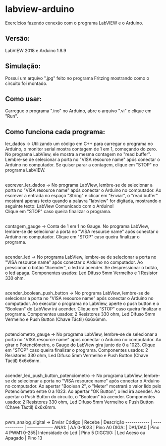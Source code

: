 # labview-arduino
Exercícios fazendo conexão com o programa LabVIEW e o Arduino.


## Versão: <br>
LabVIEW 2018 e Arduino 1.8.9

## Simulação: <br>
Possui um arquivo ".jpg" feito no programa Fritzing mostrando como o circuito foi montado. 

## Como usar: <br>
Carregue o programa ".ino" no Arduino, abre o arquivo ".vi" e clique em "Run".  


## Como funciona cada programa: <br>

ler_dados -> Utilizando um código em C++ para carregar o programa no Arduino, o monitor serial mostra contagem de 1 em 1, começando do zero. No programa LabView, ele mostra a mesma contagem no "read buffer". Lembre-se de selecionar a porta no "VISA resource name" após conectar o Arduino no computador. Se quiser parar a contagem, clique em "STOP" no programa LabVIEW. <br> <br>

escrever_ler_dados -> No programa LabView, lembre-se de selecionar a porta no "VISA resource name" após conectar o Arduino no computador. Ao escrever a entrada no espaço "String" e clicar em "Enviar", o "read buffer" mostrará apenas texto quando a palavra "labview" for digitada, mostrando o seguinte texto: LabView Comunicado com o Arduino! <br>
Clique em "STOP" caso queira finalizar o programa. <br> <br>


contagem_gauge -> Conta de 1 em 1 no Gauge. No programa LabView, lembre-se de selecionar a porta no "VISA resource name" após conectar o Arduino no computador. Clique em "STOP" caso queira finalizar o programa. <br> <br> 

acender_led -> No programa LabView, lembre-se de selecionar a porta no "VISA resource name" após conectar o Arduino no computador. Ao pressionar o botão "Acender", o led irá acender. Se despressionar o botão, o led apaga. Componentes usados: Led Difuso 5mm Vermelho e 1 Resistor 330 ohm.  <br> <br>

acender_boolean_push_button -> No programa LabView, lembre-se de selecionar a porta no "VISA resource name" após conectar o Arduino no computador. Ao executar o programa no LabView, aperte o push button e o "Boolean" do LabView irá acender. Clique em "STOP" caso queira finalizar o programa. Componentes usados: 2 Resistores 330 ohm, Led Difuso 5mm Vermelho e Push Button (Chave Táctil) 6x6x6mm. <br> <br>

potenciometro_gauge -> No programa LabView, lembre-se de selecionar a porta no "VISA resource name" após conectar o Arduino no computador. Ao girar o Potenciômetro, o Gauge do LabView gira junto de 0 a 1023. Clique em "STOP" caso queira finalizar o programa. Componentes usados: 2 Resistores 330 ohm, Led Difuso 5mm Vermelho e Push Button (Chave Táctil) 6x6x6mm. <br> <br>

acender_led_push_button_potenciometro -> No programa LabView, lembre-se de selecionar a porta no "VISA resource name" após conectar o Arduino no computador. Ao apertar "Boolean 2", o "Meter" mostrará o valor lido pelo Potenciômetro entre 0 a 1023. Ao apertar "OK Button", o led irá acender. Ao apertar o Push Button do circuito, o "Boolean" irá acender. Componentes usados: 2 Resistores 330 ohm, Led Difuso 5mm Vermelho e Push Button (Chave Táctil) 6x6x6mm.  <br> <br>

pwm_analog_digital -> 
Enviar Código | Recebe | Descrição
------------ | ------------- | -------------
ANA1: | AA 0-1023 | Pino A0
DIGA: | DA1/DA0 | Pino 4
PWM1 0-255| Intensidade do Led | Pino 5
DIGC1/0: | Led Aceso ou Apagado | Pino 13


<br> <br>

